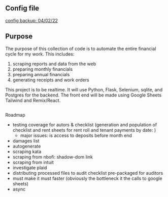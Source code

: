 ## Config file

[config backup: 04/02/22](https://docs.google.com/document/d/1ppJAYvWywn7t-yLFdu12K11rRn6a3_f2HNRroSR76o8/edit)

## Purpose

The purpose of this collection of code is to automate the entire financial cycle for my work. This includes:

1. scraping reports and data from the web
2. preparing monthly financials
3. preparing annual financials
4. generating receipts and work orders

This project is to be realtime. It will use Python, Flask, Selenium, sqlite, and Postgres for the backend. The front end will be made using Google Sheets Tailwind and Remix/React.

##

Roadmap

- testing coverage for autors & checklist (generation and population of checklist and rent sheets for rent roll and tenant payments by date: )
  - major issues: is access to deposits before month end
- damages list
- autogenerate
- scraping kata
- scraping from nbofi: shadow-dom link
- scraping from intuit
- investigate plaid
- distributing processed files to audit checklist pre-packaged for auditors
- must make it must faster (obviously the bottleneck it the calls to google sheets)
- async
